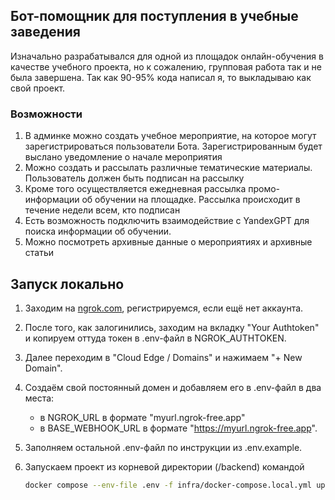 ## Бот-помощник для поступления в учебные заведения
Изначально разрабатывался для одной из площадок онлайн-обучения в качестве учебного проекта, 
но к сожалению, групповая работа так и не была завершена. Так как 90-95% кода написал я, то выкладываю как свой проект.

### Возможности
1. В админке можно создать учебное мероприятие, на которое могут зарегистрироваться пользователи Бота. Зарегистрированным будет выслано уведомление о начале мероприятия
2. Можно создать и рассылать различные тематические материалы. Пользователь должен быть подписан на рассылку
3. Кроме того осуществляется ежедневная рассылка промо-информации об обучении на площадке. Рассылка происходит в течение недели всем, кто подписан 
4. Есть возможность подключить взаимодействие с YandexGPT для поиска информации об обучении.
5. Можно посмотреть архивные данные о мероприятиях и архивные статьи


## Запуск локально
1. Заходим на [ngrok.com](https://ngrok.com/), регистрируемся, если ещё нет аккаунта.
2. После того, как залогинились, заходим на вкладку "Your Authtoken" и копируем оттуда токен в .env-файл в NGROK_AUTHTOKEN.
3. Далее переходим в "Cloud Edge / Domains" и нажимаем "+ New Domain".
4. Создаём свой постоянный домен и добавляем его в .env-файл в два места:
   * в NGROK_URL в формате "myurl.ngrok-free.app"
   * в BASE_WEBHOOK_URL в формате "https://myurl.ngrok-free.app".
6. Заполняем остальной .env-файл по инструкции из .env.example.
7. Запускаем проект из корневой директории (/backend) командой
  
   ```bash
   docker compose --env-file .env -f infra/docker-compose.local.yml up -d
   ```
